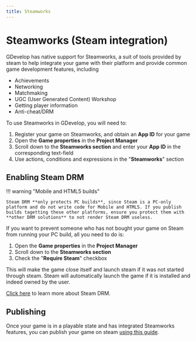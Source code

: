 ```yaml
---
title: Steamworks
---
```


# Steamworks (Steam integration)

GDevelop has native support for Steamworks, a suit of tools provided by steam to help integrate your game with their platform and provide common game development features, including

- Achievements
- Networking
- Matchmaking
- UGC (User Generated Content) Workshop
- Getting player information
- Anti-cheat/DRM

To use Steamworks in GDevelop, you will need to:

1. Register your game on Steamworks, and obtain an **App ID** for your game
2. Open the **Game properties** in the **Project Manager**
3. Scroll down to the **Steamworks section** and enter your **App ID** in the corresponding text-field
4. Use actions, conditions and expressions in the "**Steamworks**" section

## Enabling Steam DRM

!!! warning "Mobile and HTML5 builds"

    Steam DRM **only protects PC builds**, since Steam is a PC-only platform and do not write code for Mobile and HTML5. If you publish builds tagetting these other platforms, ensure you protect them with **other DRM solutions** to not render Steam DRM useless.

If you want to prevent someone who has not bought your game on Steam from running your PC build, all you need to do is:

1. Open the **Game properties** in the **Project Manager**
2. Scroll down to the **Steamworks section**
3. Check the "**Require Steam**" checkbox

This will make the game close itself and launch steam if it was not started through steam. Steam will automatically launch the game if it is installed and indeed owned by the user.

[Click here](https://partner.steamgames.com/doc/features/drm) to learn more about Steam DRM.

## Publishing

Once your game is in a playable state and has integrated Steamworks features, you can publish your game on steam [using this guide](/gdevelop5/publishing/publish-to-steam/).
